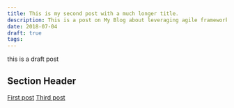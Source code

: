 ```yaml
---
title: This is my second post with a much longer title.
description: This is a post on My Blog about leveraging agile frameworks.
date: 2018-07-04
draft: true
tags:
---
```

this is a draft post

## Section Header

<a href="/blog/firstpost.md">First post</a>
<a href="blog/thirdpost.md">Third post</a>
